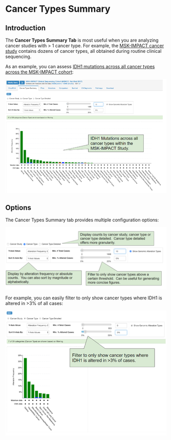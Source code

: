 # Cancer Types Summary

## Introduction

The **Cancer Types Summary Tab** is most useful when you are analyzing cancer studies with > 1 cancer type.  For example, the [MSK-IMPACT cancer study](https://www.cbioportal.org/study/summary?id=msk_impact_2017) contains dozens of cancer types, all obtained during routine clinical sequencing.

As an example, you can assess [IDH1 mutations across all cancer types across the MSK-IMPACT cohort](http://bit.ly/2IAkJr4):

![IDH1 Mutations in MSK-IMPACT](img/idh1_msk_impact.png)

## Options

The Cancer Types Summary tab provides multiple configuration options:

![Cancer Types Summary Options](img/cancer_types_summary_options.png)

For example, you can easily filter to only show cancer types where IDH1 is altered in >3% of all cases:

![IDH1 Mutations in MSK-IMPACT:  Filtered](img/idh1_msk_impact_filtered.png)
